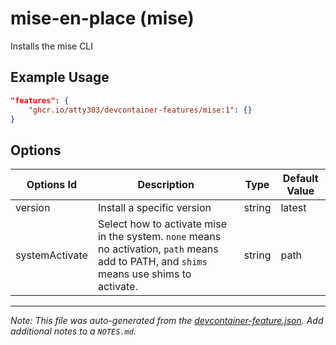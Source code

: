 
# mise-en-place (mise)

Installs the mise CLI

## Example Usage

```json
"features": {
    "ghcr.io/atty303/devcontainer-features/mise:1": {}
}
```

## Options

| Options Id | Description | Type | Default Value |
|-----|-----|-----|-----|
| version | Install a specific version | string | latest |
| systemActivate | Select how to activate mise in the system. `none` means no activation, `path` means add to PATH, and `shims` means use shims to activate. | string | path |



---

_Note: This file was auto-generated from the [devcontainer-feature.json](devcontainer-feature.json).  Add additional notes to a `NOTES.md`._

